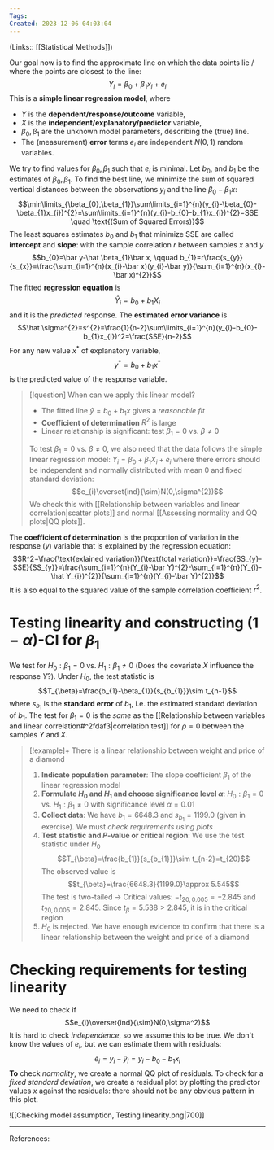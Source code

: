 ```yaml
---
Tags: 
Created: 2023-12-06 04:03:04
---
```

(Links:: [[Statistical Methods]])

Our goal now is to find the approximate line on which the data points lie / where the points are closest to the line: $$Y_{i}=\beta_{0}+\beta_{1}x_{i}+e_{i}$$
This is a **simple linear regression model**, where
- $Y$ is the **dependent/response/outcome** variable,
- $X$ is the **independent/explanatory/predictor** variable,
- $\beta_{0},\beta_{1}$ are the unknown model parameters, describing the (true) line.
- The (measurement) **error** terms $e_i$ are independent $N(0,1)$ random variables.

We try to find values for $\beta_{0},\beta_{1}$ such that $e_{i}$ is minimal. Let $b_{0}$, and $b_{1}$ be the estimates of $\beta_{0},\beta_{1}$. To find the best line, we minimize the sum of squared vertical distances between the observations $y_i$ and the line $\beta_{0}-\beta_{1}x$: $$\min\limits_{\beta_{0},\beta_{1}}\sum\limits_{i=1}^{n}(y_{i}-\beta_{0}-\beta_{1}x_{i})^{2}=\sum\limits_{i=1}^{n}(y_{i}-b_{0}-b_{1}x_{i})^{2}=SSE \quad \text{(Sum of Squared Errors)}$$ 
The least squares estimates $b_0$ and $b_1$ that minimize SSE are called **intercept** and **slope**: with the sample correlation $r$ between samples $x$ and $y$ $$b_{0}=\bar y-\hat \beta_{1}\bar x, \qquad b_{1}=r\frac{s_{y}}{s_{x}}=\frac{\sum_{i=1}^{n}(x_{i}-\bar x)(y_{i}-\bar y)}{\sum_{i=1}^{n}(x_{i}-\bar x)^{2}}$$
The fitted **regression equation** is $$\hat Y_{i}=b_{0}+b_{1}X_{i}$$ and it is the *predicted* response.
The **estimated error variance** is $$\hat \sigma^{2}=s^{2}=\frac{1}{n-2}\sum\limits_{i=1}^{n}(y_{i}-b_{0}-b_{1}x_{i})^2=\frac{SSE}{n-2}$$
For any new value $x^*$ of explanatory variable, $$y^*=b_{0}+b_{1}x^*$$ is the predicted value of the response variable. 
> [!question] When can we apply this linear model?
> - The fitted line $\hat y=b_{0}+b_{1}x$ gives a *reasonable fit*
> - **Coefficient of determination** $R^2$ is large
> - Linear relationship is significant: test $\beta_{1}=0$ vs. $\beta\neq 0$
> 
> To test $\beta_{1}=0$ vs. $\beta\neq 0$, we also need that the data follows the simple linear regression model: $Y_{i}=\beta_{0}+\beta_{1}X_{i}+e_{i}$ where there errors should be independent and normally distributed with mean 0 and fixed standard deviation: $$e_{i}\overset{ind}{\sim}N(0,\sigma^{2})$$
> We check this with [[Relationship between variables and linear correlation|scatter plots]] and normal [[Assessing normality and QQ plots|QQ plots]].

The **coefficient of determination** is the proportion of variation in the response ($y$) variable that is explained by the regression equation: $$R^2=\frac{\text{exlained variation}}{\text{total variation}}=\frac{SS_{y}-SSE}{SS_{y}}=\frac{\sum_{i=1}^{n}(Y_{i}-\bar Y)^{2}-\sum_{i=1}^{n}(Y_{i}-\hat Y_{i})^{2}}{\sum_{i=1}^{n}(Y_{i}-\bar Y)^{2}}$$
It is also equal to the squared value of the sample correlation coefficient $r^2$.

# Testing linearity and constructing $(1-\alpha)$-CI for $\beta_1$
We test for $H_{0}:\beta_{1}=0$ vs. $H_{1}:\beta_{1}\neq 0$ (Does the covariate $X$ influence the response $Y$?). Under $H_{0}$, the test statistic is $$T_{\beta}=\frac{b_{1}-\beta_{1}}{s_{b_{1}}}\sim t_{n-1}$$ where $s_{b_{1}}$ is the **standard error** of $b_1$, i.e. the estimated standard deviation of $b_1$. The test for $\beta_{1}=0$ is the *same* as the [[Relationship between variables and linear correlation#^2fdaf3|correlation test]] for $\rho=0$ between the samples $Y$ and $X$.

> [!example]+ There is a linear relationship between weight and price of a diamond
> 1. **Indicate population parameter**: The slope coefficient $\beta_{1}$ of the linear regression model
> 2. **Formulate $H_0$ and $H_1$ and choose significance level $\alpha$**: $H_0:\beta_{1}=0$ vs. $H_{1}:\beta_{1}\neq 0$ with significance level $\alpha=0.01$
> 3. **Collect data**: We have $b_1=6648.3$ and $s_{b_{1}}=1199.0$ (given in exercise). We must *check requirements using plots*
> 4. **Test statistic and $P$-value or critical region**: We use the test statistic under $H_0$ $$T_{\beta}=\frac{b_{1}}{s_{b_{1}}}\sim t_{n-2}=t_{20}$$The observed value is $$t_{\beta}=\frac{6648.3}{1199.0}\approx 5.545$$The test is two-tailed -> Critical values: $-t_{20,0.005}=-2.845$ and $t_{20,0.005}=2.845$. Since $t_{\beta}=5.538>2.845$, it is in the critical region
> 5. $H_0$ is rejected. We have enough evidence to confirm that there is a linear relationship between the weight and price of a diamond

# Checking requirements for testing linearity
We need to check if $$e_{i}\overset{ind}{\sim}N(0,\sigma^2)$$ It is hard to check *independence*, so we assume this to be true. 
We don't know the values of $e_i$, but we can estimate them with residuals: $$\hat e_{i}=y_{i}-\hat y_{i}=y_{i}-b_{0}-b_{1}x_{i}$$
**To** check *normality*, we create a normal QQ plot of residuals. To check for a *fixed standard deviation*, we create a residual plot by plotting the predictor values $x$ against the residuals: there should not be any obvious pattern in this plot.

![[Checking model assumption, Testing linearity.png|700]]

---
References: